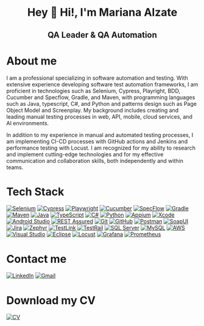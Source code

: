 <div align="center">

# Hey 👋 Hi!, I'm Mariana Alzate  
## QA Leader & QA Automation

</div>

# About me
I am a professional specializing in software automation and testing. With extensive experience developing software test automation frameworks, I am proficient in technologies such as Selenium, Cypress, Playright, BDD, Cucumber and Specflow, Gradle, and Maven, with programming languages such as Java, typescript, C#, and Python and patterns design such as Page Object Model and Screenplay.
My background includes creating and leading manual testing processes in web, API, mobile, cloud services, and AI environments.

In addition to my experience in manual and automated testing processes, I am implementing CI-CD processes with GitHub actions and Jenkins and performance testing with Locust.
I am recognized for my ability to research and implement cutting-edge technologies and for my effective communication and collaboration skills, both independently and within teams.

# Tech Stack

[![Selenium](https://img.shields.io/badge/Selenium-43B02A?style=for-the-badge&logo=selenium&logoColor=white&labelColor=43B02A&logoWidth=20)](https://www.selenium.dev/)
[![Cypress](https://img.shields.io/badge/Cypress-17202C?style=for-the-badge&logo=cypress&logoColor=white&labelColor=17202C&logoWidth=20)](https://www.cypress.io/)
[![Playwright](https://img.shields.io/badge/Playwright-2EAD33?style=for-the-badge&logo=playwright&logoColor=white&labelColor=2EAD33&logoWidth=20)](https://playwright.dev/)
[![Cucumber](https://img.shields.io/badge/Cucumber-23D96C?style=for-the-badge&logo=cucumber&logoColor=white&labelColor=23D96C&logoWidth=20)](https://cucumber.io/)
[![SpecFlow](https://img.shields.io/badge/SpecFlow-3F4E91?style=for-the-badge&logo=specflow&logoColor=white&labelColor=3F4E91&logoWidth=20)](https://specflow.org/)
[![Gradle](https://img.shields.io/badge/Gradle-02303A?style=for-the-badge&logo=gradle&logoColor=white&labelColor=02303A&logoWidth=20)](https://gradle.org/)
[![Maven](https://img.shields.io/badge/Maven-C71A36?style=for-the-badge&logo=apache-maven&logoColor=white&labelColor=C71A36&logoWidth=20)](https://maven.apache.org/)
[![Java](https://img.shields.io/badge/Java-007396?style=for-the-badge&logo=java&logoColor=white&labelColor=007396&logoWidth=20)](https://www.java.com/)
[![TypeScript](https://img.shields.io/badge/TypeScript-3178C6?style=for-the-badge&logo=typescript&logoColor=white&labelColor=3178C6&logoWidth=20)](https://www.typescriptlang.org/)
[![C#](https://img.shields.io/badge/C%23-239120?style=for-the-badge&logo=csharp&logoColor=white&labelColor=239120&logoWidth=20)](https://docs.microsoft.com/en-us/dotnet/csharp/)
[![Python](https://img.shields.io/badge/Python-3776AB?style=for-the-badge&logo=python&logoColor=white&labelColor=3776AB&logoWidth=20)](https://www.python.org/)
[![Appium](https://img.shields.io/badge/Appium-41BDF5?style=for-the-badge&logo=appium&logoColor=white&labelColor=41BDF5&logoWidth=20)](https://appium.io/)
[![Xcode](https://img.shields.io/badge/Xcode-1575F9?style=for-the-badge&logo=xcode&logoColor=white&labelColor=1575F9&logoWidth=20)](https://developer.apple.com/xcode/)
[![Android Studio](https://img.shields.io/badge/Android_Studio-3DDC84?style=for-the-badge&logo=android-studio&logoColor=white&labelColor=3DDC84&logoWidth=20)](https://developer.android.com/studio)
[![REST Assured](https://img.shields.io/badge/REST_Assured-009639?style=for-the-badge&logo=java&logoColor=white&labelColor=009639&logoWidth=20)](https://rest-assured.io/)
[![Git](https://img.shields.io/badge/Git-F05032?style=for-the-badge&logo=git&logoColor=white&labelColor=F05032&logoWidth=20)](https://git-scm.com/)
[![GitHub](https://img.shields.io/badge/GitHub-181717?style=for-the-badge&logo=github&logoColor=white&labelColor=181717&logoWidth=20)](https://github.com/)
[![Postman](https://img.shields.io/badge/Postman-FF6C37?style=for-the-badge&logo=postman&logoColor=white&labelColor=FF6C37&logoWidth=20)](https://www.postman.com/)
[![SoapUI](https://img.shields.io/badge/SoapUI-6CB33E?style=for-the-badge&labelColor=6CB33E&logoWidth=20)](https://www.soapui.org/)
[![Jira](https://img.shields.io/badge/Jira-0052CC?style=for-the-badge&logo=jira&logoColor=white&labelColor=0052CC&logoWidth=20)](https://www.atlassian.com/software/jira)
[![Zephyr](https://img.shields.io/badge/Zephyr-2F9D27?style=for-the-badge&logo=zephyr&logoColor=white&labelColor=2F9D27&logoWidth=20)](https://www.getzephyr.com/)
[![TestLink](https://img.shields.io/badge/TestLink-FFC107?style=for-the-badge&labelColor=FFC107&logoWidth=20)](https://testlink.org/)
[![TestRail](https://img.shields.io/badge/TestRail-1D1E24?style=for-the-badge&labelColor=1D1E24&logoWidth=20)](https://www.gurock.com/testrail)
[![SQL Server](https://img.shields.io/badge/SQL_Server-CC2927?style=for-the-badge&logo=microsoft-sql-server&logoColor=white&labelColor=CC2927&logoWidth=20)](https://www.microsoft.com/en-us/sql-server)
[![MySQL](https://img.shields.io/badge/MySQL-4479A1?style=for-the-badge&logo=mysql&logoColor=white&labelColor=4479A1&logoWidth=20)](https://www.mysql.com/)
[![AWS](https://img.shields.io/badge/AWS-FF9900?style=for-the-badge&logo=amazon-aws&logoColor=white&labelColor=FF9900&logoWidth=20)](https://aws.amazon.com/)
[![Visual Studio](https://img.shields.io/badge/Visual_Studio-5C2D91?style=for-the-badge&logo=visual-studio&logoColor=white&labelColor=5C2D91&logoWidth=20)](https://visualstudio.microsoft.com/)
[![Eclipse](https://img.shields.io/badge/Eclipse-2C2255?style=for-the-badge&logo=eclipse&logoColor=white&labelColor=2C2255&logoWidth=20)](https://www.eclipse.org/)
[![Locust](https://img.shields.io/badge/Locust-77A500?style=for-the-badge&logo=locust&logoColor=white&labelColor=77A500&logoWidth=20)](https://locust.io/)
[![Grafana](https://img.shields.io/badge/Grafana-F46800?style=for-the-badge&logo=grafana&logoColor=white&labelColor=F46800&logoWidth=20)](https://grafana.com/)
[![Prometheus](https://img.shields.io/badge/Prometheus-E6522C?style=for-the-badge&logo=prometheus&logoColor=white&labelColor=E6522C&logoWidth=20)](https://prometheus.io/)

# Contact me
[![LinkedIn](https://img.shields.io/badge/LinkedIn-FFC0CB?style=for-the-badge&logo=linkedin&logoColor=white&labelColor=E4405F)](https://www.linkedin.com/in/marianaalzateautomationengineer/) 
[![Gmail](https://img.shields.io/badge/Gmail-FFC0CB?style=for-the-badge&logo=gmail&logoColor=white&labelColor=E4405F)](mailto:marsica86.26@gmail.com)

# Download my CV
[![CV](https://img.shields.io/badge/Download_CV-FFC0CB?style=for-the-badge&logo=adobeacrobatreader&logoColor=white&labelColor=E4405F)](https://github.com/marianamon/marianamon/raw/main/MarianaAlzateSandoval_CV.pdf)
